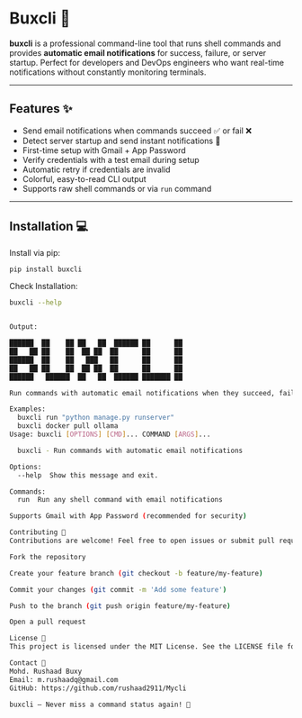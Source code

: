 # Buxcli 🚀

**buxcli** is a professional command-line tool that runs shell commands and provides **automatic email notifications** for success, failure, or server startup. Perfect for developers and DevOps engineers who want real-time notifications without constantly monitoring terminals.

---

## Features ✨

- Send email notifications when commands succeed ✅ or fail ❌  
- Detect server startup and send instant notifications 🚀  
- First-time setup with Gmail + App Password  
- Verify credentials with a test email during setup  
- Automatic retry if credentials are invalid  
- Colorful, easy-to-read CLI output  
- Supports raw shell commands or via `run` command  

---

## Installation 💻

Install via pip:

```bash
pip install buxcli
```

Check Installation: 
```bash
buxcli --help
```

```bash

Output:

██████  ██    ██ ██   ██  ██████ ██      ██ 
██   ██ ██    ██  ██ ██  ██      ██      ██ 
██████  ██    ██   ███   ██      ██      ██ 
██   ██ ██    ██  ██ ██  ██      ██      ██ 
██████   ██████  ██   ██  ██████ ███████ ██ 

Run commands with automatic email notifications when they succeed, fail, or a server starts.

Examples:
  buxcli run "python manage.py runserver"
  buxcli docker pull ollama
Usage: buxcli [OPTIONS] [CMD]... COMMAND [ARGS]...

  buxcli - Run commands with automatic email notifications

Options:
  --help  Show this message and exit.

Commands:
  run  Run any shell command with email notifications

```

```bash
Supports Gmail with App Password (recommended for security)

Contributing 🤝
Contributions are welcome! Feel free to open issues or submit pull requests.

Fork the repository

Create your feature branch (git checkout -b feature/my-feature)

Commit your changes (git commit -m 'Add some feature')

Push to the branch (git push origin feature/my-feature)

Open a pull request

License 📝
This project is licensed under the MIT License. See the LICENSE file for details.

Contact 📧
Mohd. Rushaad Buxy
Email: m.rushaadq@gmail.com
GitHub: https://github.com/rushaad2911/Mycli

buxcli – Never miss a command status again! 🚀
```




